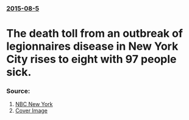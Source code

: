 ### [2015-08-5](/news/2015/08/5/index.md)

# The death toll from an outbreak of legionnaires disease in New York City rises to eight with 97 people sick. 




### Source:

1. [NBC New York](http://www.nbcnewyork.com/news/local/Legionnaires-Disease-Deaths-Hospitalizations-New-York-City-320832101.html?_osource=SocialFlowTwt_NYBrand)
1. [Cover Image](http://media.nbcnewyork.com/images/1200*675/lincoln+hospital.jpg)
